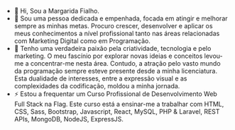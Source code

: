 - 👋 Hi, Sou a Margarida Fialho.
- 👀 Sou uma pessoa dedicada e empenhada, focada em atingir e melhorar sempre as minhas metas. Procuro crescer, desenvolver e aplicar os meus conhecimentos a nível profissional tanto nas áreas relacionadas com Marketing Digital como em Programação. 
- 💞️ Tenho uma verdadeira paixão pela criatividade, tecnologia e pelo marketing. O meu fascínio por explorar novas ideias e conceitos levou-me a concentrar-me nesta área. Contudo, a atração pelo vasto mundo da programação sempre esteve presente desde a minha licenciatura. Esta dualidade de interesses, entre a expressão visual e as complexidades da codificação, moldou a minha jornada. 
- ⚡ Estou a frequentar um Curso Profissional de Desenvolvimento Web Full Stack na Flag. Este curso está a ensinar-me a trabalhar com HTML, CSS, Sass, Bootstrap, Javascript, React, MySQL, PHP & Laravel, REST APIs, MongoDB, NodeJS, ExpressJS.

<!---
MargaridaFialho/MargaridaFialho is a ✨ special ✨ repository because its `README.md` (this file) appears on your GitHub profile.
You can click the Preview link to take a look at your changes.
--->
